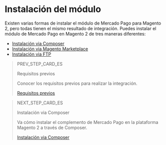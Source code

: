 # Instalación del módulo

Existen varias formas de instalar el módulo de Mercado Pago para Magento 2, pero todas tienen el mismo resultado de integración. Puedes instalar el módulo de Mercado Pago en Magento 2 de tres maneras diferentes:

* [Instalación via Composer](/developers/pt/docs/magento-two/installation/composer)
* [Instalación via Magento Marketplace](/developers/pt/docs/magento-two/installation/magento-marketplace)
* [Instalación via FTP](/developers/pt/docs/magento-two/installation/ftp)

> PREV_STEP_CARD_ES
>
> Requisitos previos
>
> Conocer los requisitos previos para realizar la integración.
>
> [Requisitos previos](/developers/es/docs/magento-two/prerequisites)

> NEXT_STEP_CARD_ES
>
> Instalación via Composer
>
> Va cómo instalar el complemento de Mercado Pago en la plataforma Magento 2 a través de Composer.
>
> [Instalación via Composer](/developers/es/docs/magento-two/installation/composer)